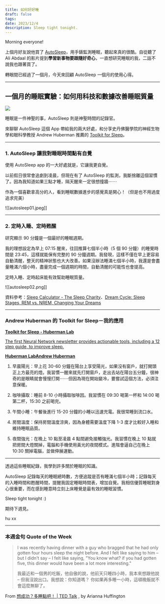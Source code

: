 ```yaml
---
title: 如何好好睡
draft: false
tags: 
date: 2023/12/4
description: Sleep tight tonight.
---
```

Morning everyone!

上個月好友說他買了 [AutoSleep](https://apps.apple.com/tw/app/autosleep-%E5%9C%A8%E6%89%8B%E9%8C%B6%E4%B8%8A%E8%BF%BD%E8%B9%A4%E7%9D%A1%E7%9C%A0/id1164801111?ref=chinghannhu.com)，用手錶監測睡眠，聽起來真的很酷。自從聽了 Ali Abdaal 的影片提到**學習新事物要跟隨好奇心**，一直想研究睡眠的我，二話不說我也跟著買了。

轉眼間已經過了一個月，今天來回顧 AutoSleep 一個月的使用心得。

---

## **一個月的睡眠實驗：如何用科技和數據改善睡眠質量**

![](https://media.tenor.com/JytsJ0Mlb8wAAAAC/sleep-time.gif)

睡眠是一件神聖的事，AutoSleep 則是神聖時間的記錄官。

來聊聊 AutoSleep 這個 App 帶給我的兩大好處，和分享史丹佛醫學院的神經生物學和眼科學教授 Andrew Huberman 推薦的 [Toolkit for Sleep](https://www.hubermanlab.com/newsletter/toolkit-for-sleep?ref=chinghannhu.com)。

---

### **1. AutoSleep 讓我對睡眠時間點有自覺**

使用 AutoSleep app 的一大好處就是，它讓我更自覺。

以前假日很常會追劇到凌晨，但現在有了 AutoSleep 的監測，我斷捨離這個習慣了。因為我知道如果三點才睡，隔天醒來一定很想撞牆⋯⋯

作為一個喜歡拿高分的人，看到睡眠數據進步的感覺真是開心！（但是也不用過度追求完美）

![[autosleep01.jpeg]]

---

### **2. 定時入睡、定時甦醒**

研究顯示 90 分鐘是一個最好的睡眠週期。

我的理想設定為早上 07:15 醒來，往回推算七個半小時（5 個 90 分鐘）的睡覺時間是 23:45，這樣就能保有完整的 90 分鐘週期。我發現，這樣不僅在早上更容易自動清醒，整天的精神狀態也大大改善。如果沒辦法睡滿七個半小時，我還是會盡量睡滿六個小時，盡量完成一個週期的時間，自動清醒的可能性也會提高。

定時入睡、定時起床能有效幫助睡眠質量。

![[autosleep02.png]]

資料參考：[Sleep Calculator - The Sleep Charity](https://thesleepcharity.org.uk/information-support/adults/sleep-calculator/?ref=chinghannhu.com)、[Dream Cycle: Sleep Stages, REM vs. NREM, Changing Your Dreams](https://www.healthline.com/health/sleep/dream-cycle?ref=chinghannhu.com)

---

### **Andrew Huberman 的 Toolkit for Sleep－我的應用**

**[Toolkit for Sleep - Huberman Lab](https://www.hubermanlab.com/newsletter/toolkit-for-sleep?ref=chinghannhu.com)**

[The first Neural Network newsletter provides actionable tools, including a 12 step guide, to improve sleep.](https://www.hubermanlab.com/newsletter/toolkit-for-sleep?ref=chinghannhu.com)

**[Huberman LabAndrew Huberman](https://www.hubermanlab.com/newsletter/toolkit-for-sleep?ref=chinghannhu.com)**

1. 早晨陽光：早上花 30-60 分鐘在陽台上享受陽光，如果沒有窗戶，就打開頭正上方最亮的燈。我習慣一醒來就先打開窗戶，走出去站在陽台五分鐘，很神奇的是眼睛就會慢慢打開⋯⋯但因為現在開始變冷，要嘗試這個方法，必須注意保暖。
    

1. 咖啡攝取：睡前 8-10 小時攝取咖啡因。我習慣在 09:30 喝第一杯和 14:00 喝第二杯，15:30 之前喝完。
    

1. 午間小睡：午餐後進行 15-20 分鐘的小睡以迅速充電。我很常睡到流口水。
    

1. 房間溫度：保持房間溫度涼爽，因為身體需要溫度下降 1-3 度才比較好入睡和維持睡眠品質。
    

1. 夜間強光：在晚上 10 點至凌晨 4 點間避免接觸強光。我習慣在晚上 10 點就把房間大燈關掉，電腦和手機使用黃光的夜間模式。進階會逼自己在晚上 10:30 關掉電腦，並做伸展運動。
    

---

透過這些睡眠紀錄，我學到許多關於睡眠的知識。

AutoSleep 記錄每天的睡眠總時數，方便追蹤是否有睡滿七個半小時；記錄每天的入睡時間和甦醒時間，提醒我固定睡眠時間表，增加自覺。我相信優質睡眠對身心很重要，而在感到睡意時立刻上床睡覺是最有效的睡眠習慣。

Sleep tight tonight :)

期待下週見。

hu xx

---

### **本週金句 Quote of the Week**

> I was recently having dinner with a guy who bragged that he had only gotten four hours sleep the night before. And I felt like saying to him – but I didn't say – I felt like saying, "You know what? if you had gotten five, this dinner would have been a lot more interesting."  
>   
> 我最近和一個男的吃飯，他自傲的說，他前天只睡四小時，我本來想跟他說 – 但我沒說出口。我想說：你知道嗎？ 你如果再多睡一小時，這頓晚飯就不會這麼無聊了。

From [想成功？多睡點吧！ | TED Talk](https://www.ted.com/talks/arianna_huffington_how_to_succeed_get_more_sleep/details/transcript?language=zh-tw&ref=chinghannhu.com) , by Arianna Huffington